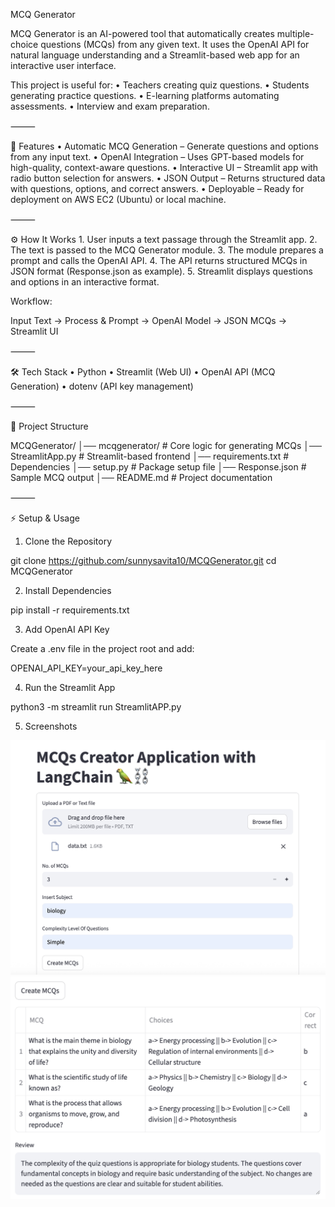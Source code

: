 MCQ Generator

MCQ Generator is an AI-powered tool that automatically creates multiple-choice questions (MCQs) from any given text. It uses the OpenAI API for natural language understanding and a Streamlit-based web app for an interactive user interface.

This project is useful for:
	•	Teachers creating quiz questions.
	•	Students generating practice questions.
	•	E-learning platforms automating assessments.
	•	Interview and exam preparation.

⸻

🚀 Features
	•	Automatic MCQ Generation – Generate questions and options from any input text.
	•	OpenAI Integration – Uses GPT-based models for high-quality, context-aware questions.
	•	Interactive UI – Streamlit app with radio button selection for answers.
	•	JSON Output – Returns structured data with questions, options, and correct answers.
	•	Deployable – Ready for deployment on AWS EC2 (Ubuntu) or local machine.

⸻

⚙️ How It Works
	1.	User inputs a text passage through the Streamlit app.
	2.	The text is passed to the MCQ Generator module.
	3.	The module prepares a prompt and calls the OpenAI API.
	4.	The API returns structured MCQs in JSON format (Response.json as example).
	5.	Streamlit displays questions and options in an interactive format.

Workflow:

Input Text → Process & Prompt → OpenAI Model → JSON MCQs → Streamlit UI


⸻

🛠️ Tech Stack
	•	Python
	•	Streamlit (Web UI)
	•	OpenAI API (MCQ Generation)
	•	dotenv (API key management)

⸻

📂 Project Structure

MCQGenerator/
│── mcqgenerator/       # Core logic for generating MCQs
│── StreamlitApp.py     # Streamlit-based frontend
│── requirements.txt    # Dependencies
│── setup.py            # Package setup file
│── Response.json       # Sample MCQ output
│── README.md           # Project documentation


⸻

⚡ Setup & Usage

1. Clone the Repository

git clone https://github.com/sunnysavita10/MCQGenerator.git
cd MCQGenerator

2. Install Dependencies

pip install -r requirements.txt

3. Add OpenAI API Key

Create a .env file in the project root and add:

OPENAI_API_KEY=your_api_key_here

4. Run the Streamlit App

python3 -m streamlit run StreamlitAPP.py

5. Screenshots

![alt text](image-1.png)
![alt text](image.png)